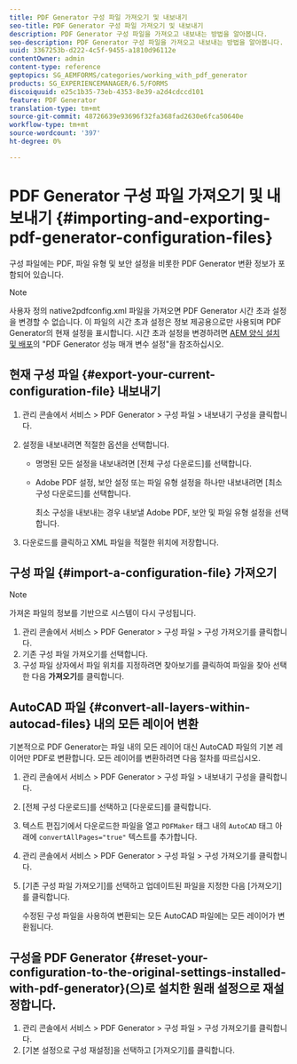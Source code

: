 ```yaml
---
title: PDF Generator 구성 파일 가져오기 및 내보내기
seo-title: PDF Generator 구성 파일 가져오기 및 내보내기
description: PDF Generator 구성 파일을 가져오고 내보내는 방법을 알아봅니다.
seo-description: PDF Generator 구성 파일을 가져오고 내보내는 방법을 알아봅니다.
uuid: 3367253b-d222-4c5f-9455-a1810d96112e
contentOwner: admin
content-type: reference
geptopics: SG_AEMFORMS/categories/working_with_pdf_generator
products: SG_EXPERIENCEMANAGER/6.5/FORMS
discoiquuid: e25c1b35-73eb-4353-8e39-a2d4cdccd101
feature: PDF Generator
translation-type: tm+mt
source-git-commit: 48726639e93696f32fa368fad2630e6fca50640e
workflow-type: tm+mt
source-wordcount: '397'
ht-degree: 0%

---
```



# PDF Generator 구성 파일 가져오기 및 내보내기 {#importing-and-exporting-pdf-generator-configuration-files}

구성 파일에는 PDF, 파일 유형 및 보안 설정을 비롯한 PDF Generator 변환 정보가 포함되어 있습니다.

>[!NOTE]
>
>사용자 정의 native2pdfconfig.xml 파일을 가져오면 PDF Generator 시간 초과 설정을 변경할 수 없습니다. 이 파일의 시간 초과 설정은 정보 제공용으로만 사용되며 PDF Generator의 현재 설정을 표시합니다. 시간 초과 설정을 변경하려면 [AEM 양식 설치 및 배포](https://www.adobe.com/go/learn_aemforms_installJBoss_63)의 &quot;PDF Generator 성능 매개 변수 설정&quot;을 참조하십시오.

## 현재 구성 파일 {#export-your-current-configuration-file} 내보내기

1. 관리 콘솔에서 서비스 > PDF Generator > 구성 파일 > 내보내기 구성을 클릭합니다.
1. 설정을 내보내려면 적절한 옵션을 선택합니다.

   * 명명된 모든 설정을 내보내려면 [전체 구성 다운로드]를 선택합니다.
   * Adobe PDF 설정, 보안 설정 또는 파일 유형 설정을 하나만 내보내려면 [최소 구성 다운로드]를 선택합니다.

      최소 구성을 내보내는 경우 내보낼 Adobe PDF, 보안 및 파일 유형 설정을 선택합니다.

1. 다운로드를 클릭하고 XML 파일을 적절한 위치에 저장합니다.

## 구성 파일 {#import-a-configuration-file} 가져오기

>[!NOTE]
>
>가져온 파일의 정보를 기반으로 시스템이 다시 구성됩니다.

1. 관리 콘솔에서 서비스 > PDF Generator > 구성 파일 > 구성 가져오기를 클릭합니다.
1. 기존 구성 파일 가져오기를 선택합니다.
1. 구성 파일 상자에서 파일 위치를 지정하려면 찾아보기를 클릭하여 파일을 찾아 선택한 다음 **가져오기**&#x200B;를 클릭합니다.

## AutoCAD 파일 {#convert-all-layers-within-autocad-files} 내의 모든 레이어 변환

기본적으로 PDF Generator는 파일 내의 모든 레이어 대신 AutoCAD 파일의 기본 레이어만 PDF로 변환합니다. 모든 레이어를 변환하려면 다음 절차를 따르십시오.

1. 관리 콘솔에서 서비스 > PDF Generator > 구성 파일 > 내보내기 구성을 클릭합니다.
1. [전체 구성 다운로드]를 선택하고 [다운로드]를 클릭합니다.
1. 텍스트 편집기에서 다운로드한 파일을 열고 `PDFMaker` 태그 내의 `AutoCAD` 태그 아래에 `convertAllPages="true"` 텍스트를 추가합니다.
1. 관리 콘솔에서 서비스 > PDF Generator > 구성 파일 > 구성 가져오기를 클릭합니다.
1. [기존 구성 파일 가져오기]를 선택하고 업데이트된 파일을 지정한 다음 [가져오기]를 클릭합니다.

   수정된 구성 파일을 사용하여 변환되는 모든 AutoCAD 파일에는 모든 레이어가 변환됩니다.

## 구성을 PDF Generator {#reset-your-configuration-to-the-original-settings-installed-with-pdf-generator}(으)로 설치한 원래 설정으로 재설정합니다.

1. 관리 콘솔에서 서비스 > PDF Generator > 구성 파일 > 구성 가져오기를 클릭합니다.
1. [기본 설정으로 구성 재설정]을 선택하고 [가져오기]를 클릭합니다.

